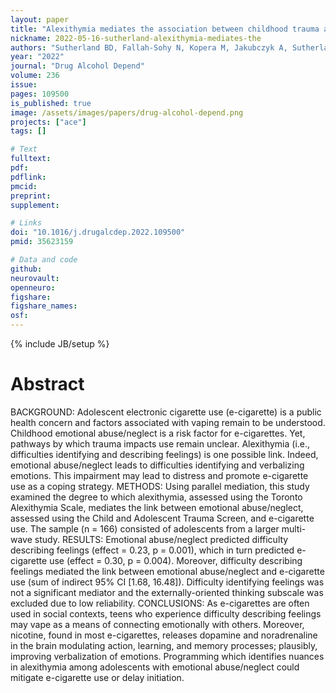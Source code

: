 ```yaml
---
layout: paper
title: "Alexithymia mediates the association between childhood trauma and adolescent E-cigarette use"
nickname: 2022-05-16-sutherland-alexithymia-mediates-the
authors: "Sutherland BD, Fallah-Sohy N, Kopera M, Jakubczyk A, Sutherland MT, Trucco EM"
year: "2022"
journal: "Drug Alcohol Depend"
volume: 236
issue:
pages: 109500
is_published: true
image: /assets/images/papers/drug-alcohol-depend.png
projects: ["ace"]
tags: []

# Text
fulltext:
pdf:
pdflink:
pmcid:
preprint:
supplement:

# Links
doi: "10.1016/j.drugalcdep.2022.109500"
pmid: 35623159

# Data and code
github:
neurovault:
openneuro:
figshare:
figshare_names:
osf:
---
```

{% include JB/setup %}

# Abstract

BACKGROUND: Adolescent electronic cigarette use (e-cigarette) is a public health concern and factors associated with vaping remain to be understood. Childhood emotional abuse/neglect is a risk factor for e-cigarettes. Yet, pathways by which trauma impacts use remain unclear. Alexithymia (i.e., difficulties identifying and describing feelings) is one possible link. Indeed, emotional abuse/neglect leads to difficulties identifying and verbalizing emotions. This impairment may lead to distress and promote e-cigarette use as a coping strategy. METHODS: Using parallel mediation, this study examined the degree to which alexithymia, assessed using the Toronto Alexithymia Scale, mediates the link between emotional abuse/neglect, assessed using the Child and Adolescent Trauma Screen, and e-cigarette use. The sample (n = 166) consisted of adolescents from a larger multi-wave study. RESULTS: Emotional abuse/neglect predicted difficulty describing feelings (effect = 0.23, p = 0.001), which in turn predicted e-cigarette use (effect = 0.30, p = 0.004). Moreover, difficulty describing feelings mediated the link between emotional abuse/neglect and e-cigarette use (sum of indirect 95% CI [1.68, 16.48]). Difficulty identifying feelings was not a significant mediator and the externally-oriented thinking subscale was excluded due to low reliability. CONCLUSIONS: As e-cigarettes are often used in social contexts, teens who experience difficulty describing feelings may vape as a means of connecting emotionally with others. Moreover, nicotine, found in most e-cigarettes, releases dopamine and noradrenaline in the brain modulating action, learning, and memory processes; plausibly, improving verbalization of emotions. Programming which identifies nuances in alexithymia among adolescents with emotional abuse/neglect could mitigate e-cigarette use or delay initiation.
